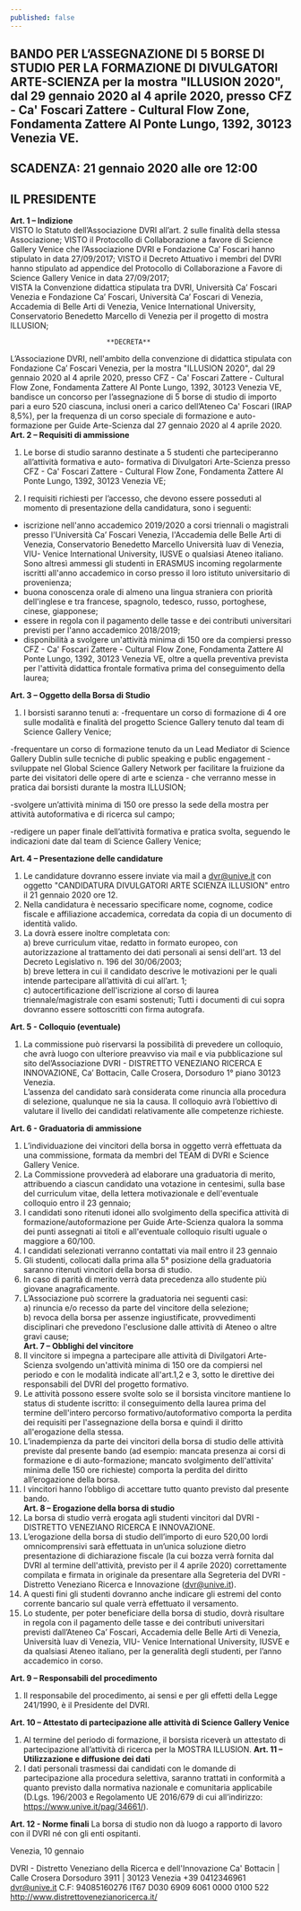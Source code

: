 ```yaml
---
published: false
---
```

## BANDO PER L’ASSEGNAZIONE DI 5 BORSE DI STUDIO PER LA FORMAZIONE DI DIVULGATORI ARTE-SCIENZA per la mostra "ILLUSION 2020", dal 29 gennaio 2020 al 4 aprile 2020, presso CFZ - Ca' Foscari Zattere - Cultural Flow Zone,  Fondamenta Zattere Al Ponte Lungo, 1392, 30123 Venezia VE.		

## SCADENZA: 21 gennaio 2020 alle ore 12:00 

## IL PRESIDENTE
					
**Art. 1 – Indizione**				
VISTO lo Statuto dell’Associazione DVRI all’art. 2 sulle finalità della stessa Associazione;
VISTO il Protocollo di Collaborazione a favore di Science Gallery Venice che l’Associazione DVRI e Fondazione Ca’ Foscari hanno stipulato in data 27/09/2017;
VISTO il Decreto Attuativo i membri del DVRI hanno stipulato ad appendice del Protocollo di Collaborazione a Favore di Science Gallery Venice in data 27/09/2017;	
VISTA la Convenzione didattica stipulata tra DVRI, Università Ca’ Foscari Venezia e Fondazione Ca’ Foscari,  Università Ca’ Foscari di Venezia,  Accademia di Belle Arti di Venezia, Venice International University,  Conservatorio Benedetto Marcello di Venezia  per il progetto di mostra ILLUSION;

                            **DECRETA**		
L’Associazione DVRI, nell'ambito della convenzione di didattica stipulata con Fondazione Ca’ Foscari Venezia, per la mostra "ILLUSION 2020", dal 29 gennaio 2020 al 4 aprile 2020, presso CFZ - Ca' Foscari Zattere - Cultural Flow Zone,  Fondamenta Zattere Al Ponte Lungo, 1392, 30123 Venezia VE, bandisce un concorso per l’assegnazione di 5 borse di studio di importo pari a euro 520 ciascuna, inclusi oneri a carico dell’Ateneo Ca' Foscari (IRAP 8,5%), per la frequenza di un corso speciale di formazione e auto-formazione per Guide Arte-Scienza dal 27 gennaio 2020 al 4 aprile 2020.					
**Art. 2 – Requisiti di ammissione**
1. Le borse di studio saranno destinate a 5 studenti che parteciperanno all’attività formativa e auto- formativa di Divulgatori Arte-Scienza presso CFZ - Ca' Foscari Zattere - Cultural Flow Zone,  Fondamenta Zattere Al Ponte Lungo, 1392, 30123 Venezia VE;

2. I requisiti richiesti per l’accesso, che devono essere posseduti al momento di presentazione della candidatura, sono i seguenti:					
- iscrizione nell'anno accademico 2019/2020 a corsi triennali o magistrali presso l'Università Ca’ Foscari Venezia, l'Accademia delle Belle Arti di Venezia, Conservatorio Benedetto Marcello Università Iuav di Venezia, VIU- Venice International University, IUSVE o qualsiasi Ateneo italiano. Sono altresì ammessi gli studenti in ERASMUS incoming regolarmente iscritti all'anno accademico in corso presso il loro istituto universitario di provenienza;						
- buona conoscenza orale di almeno una lingua straniera con priorità dell'inglese e tra francese, spagnolo, tedesco, russo, portoghese, cinese, giapponese;		
- essere in regola con il pagamento delle tasse e dei contributi universitari previsti per l'anno accademico 2018/2019;					
- disponibilità a svolgere un'attività minima di 150 ore da compiersi presso CFZ - Ca' Foscari Zattere - Cultural Flow Zone,  Fondamenta Zattere Al Ponte Lungo, 1392, 30123 Venezia VE, oltre a quella preventiva prevista per l'attività didattica frontale formativa prima del conseguimento della laurea;	

**Art. 3 – Oggetto della Borsa di Studio**
1. I borsisti saranno tenuti a:
-frequentare un corso di formazione di 4 ore sulle modalità e finalità del progetto Science Gallery tenuto dal team di Science Gallery Venice;

-frequentare un corso di formazione tenuto da un Lead Mediator di Science Gallery Dublin sulle tecniche di public speaking e public engagement - sviluppate nel Global Science Gallery Network per facilitare la fruizione da parte dei visitatori delle opere di arte e scienza - che verranno messe in pratica dai borsisti durante la mostra ILLUSION;

-svolgere un’attività minima di 150 ore presso la sede della mostra per attività autoformativa e di ricerca sul campo;	

-redigere un paper finale dell’attività formativa e pratica svolta, seguendo le indicazioni date dal team di Science Gallery Venice;	

**Art. 4 – Presentazione delle candidature**				
1. Le candidature dovranno essere inviate via mail a dvr@unive.it con oggetto "CANDIDATURA DIVULGATORI ARTE SCIENZA ILLUSION" entro il 21 gennaio 2020 ore 12.					 							
2. Nella candidatura è necessario specificare nome, cognome, codice fiscale e affiliazione accademica, corredata da copia di un documento di identità valido.
3. La  dovrà essere inoltre completata con:				
a) breve curriculum vitae, redatto in formato europeo, con autorizzazione al trattamento dei dati personali ai sensi dell'art. 13 del Decreto Legislativo n. 196 del 30/06/2003;				
b) breve lettera in cui il candidato descrive le motivazioni per le quali intende partecipare all’attività di cui all’art. 1;					
c) autocertificazione dell'iscrizione al corso di laurea triennale/magistrale con esami sostenuti; Tutti i documenti di cui sopra dovranno essere sottoscritti con firma autografa.	

**Art. 5 - Colloquio (eventuale)**				
1. La commissione può riservarsi la possibilità di prevedere un colloquio, che avrà luogo con ulteriore preavviso via mail e via pubblicazione sul sito del’Associazione DVRI - DISTRETTO VENEZIANO RICERCA E INNOVAZIONE, Ca’ Bottacin, Calle Crosera, Dorsoduro 1° piano 30123 Venezia.			
L’assenza del candidato sarà considerata come rinuncia alla procedura di selezione, qualunque ne sia la causa.
Il colloquio avrà l’obiettivo di valutare il livello dei candidati relativamente alle competenze richieste.
					
**Art. 6 - Graduatoria di ammissione**				
1. L’individuazione dei vincitori della borsa in oggetto verrà effettuata da una commissione, formata da membri del TEAM di DVRI e Science Gallery Venice.
2. La Commissione provvederà ad elaborare una graduatoria di merito, attribuendo a ciascun candidato una votazione in centesimi, sulla base del curriculum vitae, della lettera motivazionale e dell'eventuale colloquio entro il 23 gennaio;			
3. I candidati sono ritenuti idonei allo svolgimento della specifica attività di formazione/autoformazione per Guide Arte-Scienza qualora la somma dei punti assegnati ai titoli e all'eventuale colloquio risulti uguale o maggiore a 60/100.
4. I candidati selezionati verranno contattati via mail entro il 23 gennaio				
5. Gli studenti, collocati dalla prima alla 5° posizione della graduatoria saranno ritenuti vincitori della borsa di studio.
6. In caso di parità di merito verrà data precedenza allo studente più giovane anagraficamente.
7. L’Associazione può scorrere la graduatoria nei seguenti casi:					
a) rinuncia e/o recesso da parte del vincitore della selezione;					
b) revoca della borsa per assenze ingiustificate, provvedimenti disciplinari che prevedono l'esclusione dalle attività di Ateneo o altre gravi cause;												
**Art. 7 – Obblighi del vincitore**			
1. Il vincitore si impegna a partecipare alle attività di Divilgatori Arte-Scienza svolgendo un'attività minima di 150 ore da compiersi nel periodo e con le modalità indicate all'art.1,2 e 3, sotto le direttive dei responsabili del DVRI del progetto formativo.
2. Le attività possono essere svolte solo se il borsista vincitore mantiene lo status di studente iscritto: il conseguimento della laurea prima del termine dell'intero percorso formativo/autoformativo comporta la perdita dei requisiti per l'assegnazione della borsa e quindi il diritto all'erogazione della stessa.
3. L’inadempienza da parte dei vincitori della borsa di studio delle attività previste dal presente bando (ad esempio: mancata presenza ai corsi di formazione e di auto-formazione; mancato svolgimento dell'attivita' minima delle 150 ore richieste) comporta la perdita del diritto all’erogazione della borsa.
4. l vincitori hanno l’obbligo di accettare tutto quanto previsto dal presente bando.					
**Art. 8 – Erogazione della borsa di studio**				
1. La borsa di studio verrà erogata agli studenti vincitori dal DVRI - DISTRETTO VENEZIANO RICERCA E INNOVAZIONE.
2. L’erogazione della borsa di studio dell’importo di euro 520,00 lordi omnicomprensivi sarà effettuata in un’unica soluzione dietro presentazione di dichiarazione fiscale (la cui bozza verrà fornita dal DVRI al termine dell'attività, previsto per il 4 aprile 2020) correttamente compilata e firmata in originale da presentare alla Segreteria del DVRI - Distretto Veneziano Ricerca e Innovazione (dvr@unive.it).				
3. A questi fini gli studenti dovranno anche indicare gli estremi del conto corrente bancario sul quale verrà effettuato il versamento. 
4. Lo studente, per poter beneficiare della borsa di studio, dovrà risultare in regola con il pagamento delle tasse e dei contributi universitari previsti dall’Ateneo Ca’ Foscari, Accademia delle Belle Arti di Venezia, Università Iuav di Venezia, VIU- Venice International University, IUSVE e da qualsiasi Ateneo italiano, per la generalità degli studenti, per l’anno accademico in corso.	

**Art. 9 – Responsabili del procedimento**				
1. Il responsabile del procedimento, ai sensi e per gli effetti della Legge 241/1990, è il Presidente del DVRI. 

**Art. 10 – Attestato di partecipazione alle attività di Science Gallery Venice**	
1. Al termine del periodo di formazione, il borsista riceverà un attestato di partecipazione all’attività di ricerca per la MOSTRA ILLUSION.
**Art. 11 – Utilizzazione e diffusione dei dati**					
1. I dati personali trasmessi dai candidati con le domande di partecipazione alla procedura selettiva, saranno trattati in conformità a quanto previsto dalla normativa nazionale e comunitaria applicabile (D.Lgs. 196/2003 e Regolamento UE 2016/679 di cui all’indirizzo: https://www.unive.it/pag/34661/). 	

**Art. 12 - Norme finali**
La borsa di studio non dà luogo a rapporto di lavoro con il DVRI né con gli enti ospitanti.
					
Venezia, 10 gennaio

DVRI - Distretto Veneziano della Ricerca e dell'Innovazione
Ca' Bottacin | Calle Crosera
Dorsoduro 3911 | 30123 Venezia 
+39 0412346961
dvr@unive.it
C.F: 94085160276
IT67 D030 6909 6061 0000 0100 522
http://www.distrettovenezianoricerca.it/



